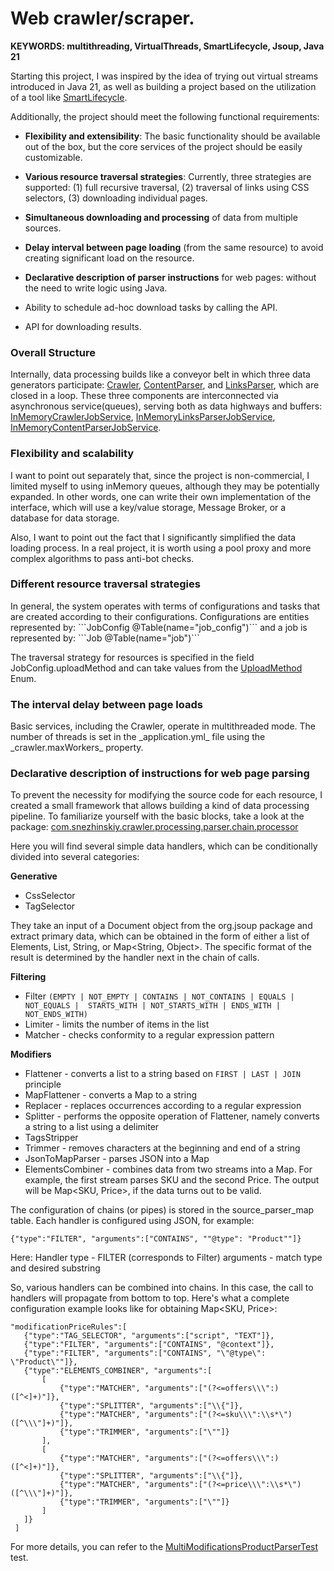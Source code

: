 <h1>Web crawler/scraper.</h1>

**KEYWORDS: multithreading, VirtualThreads, SmartLifecycle, Jsoup, Java 21**

Starting this project, I was inspired by the idea of trying out virtual streams 
introduced in Java 21, as well as building a project based on the utilization of
a tool like <a href="https://github.com/snezhinskiy/crawler/blob/main/src/main/java/com/snezhinskiy/crawler/processing/service/impl/CrawlerLifecycleService.java">SmartLifecycle</a>.

Additionally, the project should meet the following functional requirements:
- **Flexibility and extensibility**: The basic functionality should be 
  available out of the box, but the core services of the project 
  should be easily customizable.

- **Various resource traversal strategies**: Currently, three strategies are 
  supported: 
    (1) full recursive traversal, 
    (2) traversal of links using CSS selectors, 
    (3) downloading individual pages.

- **Simultaneous downloading and processing** of data from multiple sources.

- **Delay interval between page loading** (from the same resource) to avoid 
  creating significant load on the resource.

- **Declarative description of parser instructions** for web pages: without 
  the need to write logic using Java.

- Ability to schedule ad-hoc download tasks by calling the API.

- API for downloading results.


<h3>Overall Structure</h3>
Internally, data processing builds like a conveyor belt in which three data generators 
participate: <a href="https://github.com/snezhinskiy/crawler/blob/main/src/main/java/com/snezhinskiy/crawler/processing/service/impl/Crawler.java">Crawler</a>,
<a href="https://github.com/snezhinskiy/crawler/blob/main/src/main/java/com/snezhinskiy/crawler/processing/service/impl/ContentParser.java">ContentParser</a>, 
and <a href="https://github.com/snezhinskiy/crawler/blob/main/src/main/java/com/snezhinskiy/crawler/processing/service/impl/LinksParser.java">LinksParser</a>, which are closed in a loop. These 
three components are interconnected via asynchronous service(queues), serving both as 
data highways and buffers: 
<a href="https://github.com/snezhinskiy/crawler/blob/main/src/main/java/com/snezhinskiy/crawler/processing/service/impl/InMemoryCrawlerJobService.java">InMemoryCrawlerJobService</a>, 
<a href="https://github.com/snezhinskiy/crawler/blob/main/src/main/java/com/snezhinskiy/crawler/processing/service/impl/InMemoryLinksParserJobService.java">InMemoryLinksParserJobService</a>, 
<a href="https://github.com/snezhinskiy/crawler/blob/main/src/main/java/com/snezhinskiy/crawler/processing/service/impl/InMemoryContentParserJobService.java">InMemoryContentParserJobService</a>.

<h3>Flexibility and scalability</h3>
I want to point out separately that, since the project is non-commercial, I limited 
myself to using inMemory queues, although they may be potentially expanded. In other 
words, one can write their own implementation of the interface, which will use a 
key/value storage, Message Broker, or a database for data storage.

Also, I want to point out the fact that I significantly simplified the data loading 
process. In a real project, it is worth using a pool proxy and more complex algorithms
to pass anti-bot checks.

<h3>Different resource traversal strategies</h3>
In general, the system operates with terms of configurations and tasks that are created 
according to their configurations. Configurations are entities represented by:
  ```JobConfig @Table(name="job_config")```
and a job is represented by: 
  ```Job @Table(name="job")```

The traversal strategy for resources is specified in the field JobConfig.uploadMethod 
and can take values from the <a href="https://github.com/snezhinskiy/crawler/blob/main/src/main/java/com/snezhinskiy/crawler/domain/embedded/UploadMethod.java">UploadMethod</a> Enum.


<h3>The interval delay between page loads</h3>
Basic services, including the Crawler, operate in multithreaded mode. The number of 
threads is set in the _application.yml_ file using the _crawler.maxWorkers_ property.

<h3>Declarative description of instructions for web page parsing</h3>
To prevent the necessity for modifying the source code for each resource, I created 
a small framework that allows building a kind of data processing pipeline. To 
familiarize yourself with the basic blocks, take a look at the package: 
<a href="https://github.com/snezhinskiy/crawler/tree/main/src/main/java/com/snezhinskiy/crawler/processing/parser/chain/processor">com.snezhinskiy.crawler.processing.parser.chain.processor</a>

Here you will find several simple data handlers, which can be conditionally divided 
into several categories:

**Generative**
- CssSelector
- TagSelector

They take an input of a Document object from the org.jsoup package and extract primary 
data, which can be obtained in the form of either a list of Elements, List<String>, 
String, or Map<String, Object>. The specific format of the result is determined by 
the handler next in the chain of calls.

**Filtering**
- Filter ```(EMPTY | NOT_EMPTY | CONTAINS | NOT_CONTAINS | EQUALS | NOT_EQUALS | 
STARTS_WITH | NOT_STARTS_WITH | ENDS_WITH | NOT_ENDS_WITH)```
- Limiter - limits the number of items in the list
- Matcher - checks conformity to a regular expression pattern

**Modifiers**
- Flattener - converts a list to a string based on ```FIRST | LAST | JOIN``` principle
- MapFlattener - converts a Map to a string
- Replacer - replaces occurrences according to a regular expression
- Splitter - performs the opposite operation of Flattener, namely converts a 
string to a list using a delimiter
- TagsStripper
- Trimmer - removes characters at the beginning and end of a string
- JsonToMapParser - parses JSON into a Map
- ElementsCombiner - combines data from two streams into a Map. For example, the first
stream parses SKU and the second Price. The output will be Map<SKU, Price>, if the 
data turns out to be valid.

The configuration of chains (or pipes) is stored in the source_parser_map table. 
Each handler is configured using JSON, for example:

```{"type":"FILTER", "arguments":["CONTAINS", ""@type": "Product""]}```

Here:
  Handler type - FILTER (corresponds to Filter)
  arguments - match type and desired substring

So, various handlers can be combined into chains. In this case, the call to 
handlers will propagate from bottom to top. Here's what a complete configuration 
example looks like for obtaining Map<SKU, Price>:

```
"modificationPriceRules":[
   {"type":"TAG_SELECTOR", "arguments":["script", "TEXT"]},
   {"type":"FILTER", "arguments":["CONTAINS", "@context"]},
   {"type":"FILTER", "arguments":["CONTAINS", "\"@type\": \"Product\""]},
   {"type":"ELEMENTS_COMBINER", "arguments":[
       [
           {"type":"MATCHER", "arguments":["(?<=offers\\\":)([^<]+)"]},
           {"type":"SPLITTER", "arguments":["\\{"]},
           {"type":"MATCHER", "arguments":["(?<=sku\\\":\\s*\")([^\\\"]+)"]},
           {"type":"TRIMMER", "arguments":["\""]}
       ],
       [
           {"type":"MATCHER", "arguments":["(?<=offers\\\":)([^<]+)"]},
           {"type":"SPLITTER", "arguments":["\\{"]},
           {"type":"MATCHER", "arguments":["(?<=price\\\":\\s*\")([^\\\"]+)"]},
           {"type":"TRIMMER", "arguments":["\""]}
       ]
   ]}
 ]
```
For more details, you can refer to the <a href="https://github.com/snezhinskiy/crawler/blob/main/src/test/java/com/snezhinskiy/crawler/processing/parser/MultiModificationsProductParserTest.java">MultiModificationsProductParserTest</a> test.
